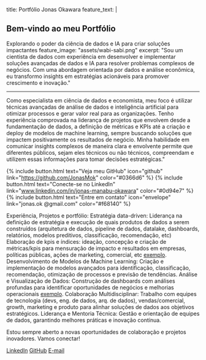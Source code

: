 title: Portfólio Jonas Okawara
feature_text: |

 ## Bem-vindo ao meu Portfólio
Explorando o poder da ciência de dados e IA para criar soluções impactantes
feature_image: "assets/wabi-sabi.png"
excerpt: "Sou um cientista de dados com experiência em desenvolver e implementar soluções avançadas de dados e IA para resolver problemas complexos de negócios. Com uma abordagem orientada por dados e análise econômica, eu transformo insights em estratégias acionáveis para promover crescimento e inovação."

---

Como especialista em ciência de dados e economista, meu foco é utilizar técnicas avançadas de análise de dados e inteligência artificial para otimizar processos e gerar valor real para as organizações. Tenho experiência comprovada na liderança de projetos que envolvem desde a fundamentação de dados, a definição de métricas e KPIs até a criação e deploy de modelos de machine learning, sempre buscando soluções que impactem positivamente os resultados de negócio. Minha habilidade em comunicar insights complexos de maneira clara e envolvente permite que diferentes públicos, sejam eles técnicos ou não técnicos, compreendam e utilizem essas informações para tomar decisões estratégicas."

{% include button.html text="Veja meu GitHub" icon="github" link="https://github.com/JonasMok" color="#0366d6" %} {% include button.html text="Conecte-se no LinkedIn" link="www.linkedin.com/in/jonas-manabu-okawara" color="#0d94e7" %} {% include button.html text="Entre em contato" icon="envelope" link="jonas.ok
@gmail.com" color="#f68140" %}

Experiência, Projetos e portfólio:
Estratégia data-driven: Liderança na definição de estratégia e execução de quais produtos de dados a serem construídos (arquitetura de dados, pipeline de dados, datalake, dashboards, relatórios, modelos preditivos, classificação, recomendação, etc)
Elaboração de kpis e índices: ideação, concepção e criação de métricas/kpis para mensuração de impacto e resultados em empresas, políticas públicas, ações de marketing, comercial, etc [exemplo](https://www.estadao.com.br/sustentabilidade/como-nascem-os-lixoes-no-brasil/). 
Desenvolvimento de Modelos de Machine Learning: Criação e implementação de modelos avançados para identificação, classificação, recomendação, otimização de processos e previsão de tendências.
Análise e Visualização de Dados: Construção de dashboards com análises profundas para identificar oportunidades de negócios e melhorias operacionais [exemplo](https://relatoriomunicipal.streamlit.app/).
Colaboração Multidisciplinar: Trabalho com equipes de tecnologia (devs, eng. de dados, arq. de dados), vendas/comercial, growth, marketing e produto para alinhar soluções de dados aos objetivos estratégicos.
Liderança e Mentoria Técnica: Gestão e orientação de equipes de dados, garantindo melhores práticas e inovação contínua.


Estou sempre aberto a novas oportunidades de colaboração e projetos inovadores. Vamos conectar!

[LinkedIn](www.linkedin.com/in/jonas-manabu-okawara)
[GitHub](https://github.com/JonasMok)
[E-mail](jonas.ok@gmail.com)

